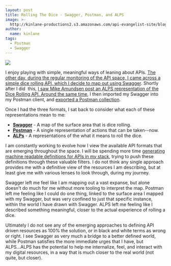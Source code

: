 ```yaml
---
layout: post
title: Rolling The Dice - Swagger, Postman, and ALPS
image: >-
  http://kinlane-productions2.s3.amazonaws.com/api-evangelist-site/blog/roll-dice.jpeg
author:
  name: kinlane
tags:
  - Postman
  - Swagger
---
```

[![](http://kinlane-productions2.s3.amazonaws.com/api-evangelist-site/blog/roll-dice.jpeg)](http://roll.space/)

I enjoy playing with simple, meaningful ways of leaning about APIs. [The other day, during the regular monitoring of the API space, I came across a simple dice rolling API, which I decide to map out using Swagger](http://roll.space/). Shortly after I did  this, [I saw Mike Amundsen post an ALPS representation of the Dice Rolling API. Around the same time](https://github.com/alps-io/profiles/blob/master/roll-dice-alps.xml), I then imported my Swagger into my Postman client, and [exported a Postman collection](https://gist.github.com/kinlane/5a0cbb906697c4f4b8fc).

Once I had the three formats, I sat back to consider what each of these representations mean to me:

*   **[Swagger](http://swagger.io)** - A map of the surface area that is dice rolling.
*   **[Postman](https://www.getpostman.com/)** - A single representation of actions that can be taken--now.
*   **[ALPs](http://alps.io/)** - A representations of the what it means to roll the dice.

I am constantly working to evolve how I view the available API formats that are emerging throughout the space. I will be spending more time [generating machine readable definitions for APIs in my stack](https://github.com/kinlane/api-stack/tree/gh-pages/data), trying to push these definitions through these valuable filters. I do not think any single approach provides me with a definitive view of the resources I am describing, but at least give me with various lenses to look through, during my journey.

Swagger left me feel like I am mapping out a vast expanse, but alone doesn't do much for me without more tooling to interpret the map. Postman left me feeling like I could do one thing, linked to the surface area I mapped with my Swagger, but was very confined to just that specific instance, within the world I have drawn with Swagger. ALPS left me feeling like I described something meaningful, closer to the actual experience of rolling a dice. 

Ultimately I do not see any of the emerging approaches to defining API driven resources as 100% the solution, or in black and white terms as wrong or right. I see Swagger as very much a bridge to a better defined world, while Postman satisfies the more immediate urges that I have, but ALPS...ALPS has the potential to help me internalize, feel, and interact with my digital resources, in a way that is much closer to the real world (not quite, but closer).
